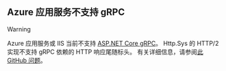 ## <a name="grpc-not-supported-on-azure-app-service"></a>Azure 应用服务不支持 gRPC

> [!WARNING]
> Azure 应用服务或 IIS 当前不支持 [ASP.NET Core gRPC](xref:grpc/index)。 Http.Sys 的 HTTP/2 实现不支持 gRPC 依赖的 HTTP 响应尾随标头。 有关详细信息，请参阅[此 GitHub 问题](https://github.com/aspnet/AspNetCore/issues/9020)。
